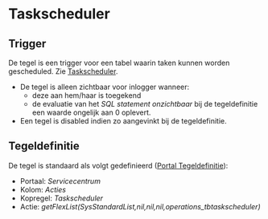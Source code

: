 # Taskscheduler

## Trigger

De tegel is een trigger voor een tabel waarin taken kunnen worden gescheduled. Zie [Taskscheduler](../../../../instellen_inrichten/taskscheduler.md).

- De tegel is alleen zichtbaar voor inlogger wanneer:
  - deze aan hem/haar is toegekend
  - de evaluatie van het *SQL statement onzichtbaar* bij de tegeldefinitie een waarde ongelijk aan 0 oplevert.
- Een tegel is disabled indien zo aangevinkt bij de tegeldefinitie.

## Tegeldefinitie

De tegel is standaard als volgt gedefinieerd ([Portal Tegeldefinitie](../../../../instellen_inrichten/portaldefinitie/portal_tegel.md)):

- Portaal: *Servicecentrum*
- Kolom: *Acties*
- Kopregel: *Taskscheduler*
- Actie: *getFlexList(SysStandardList,nil,nil,nil,operations_tbtaskscheduler)*
